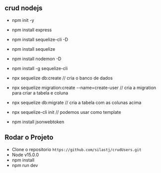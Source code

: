 ## crud nodejs
- npm init -y
- npm install express 
- npm install sequelize-cli -D
- npm install sequelize 
- npm install nodemon -D
- npm install -g sequelize-cli
- npx sequelize db:create // cria o banco de dados
- npx sequelize migration:create --name=create-user // cria a migration para criar a tabela e coluna
- npx sequelize db:migrate // cria a tabela com as colunas acima
- npx sequelize-cli init // podemos usar como template

- npm install jsonwebtoken

## Rodar o Projeto
- Clone o repositorio  `https://github.com/silastj/crudUsers.git`
- Node v15.0.0
- npm install
- npm run dev



